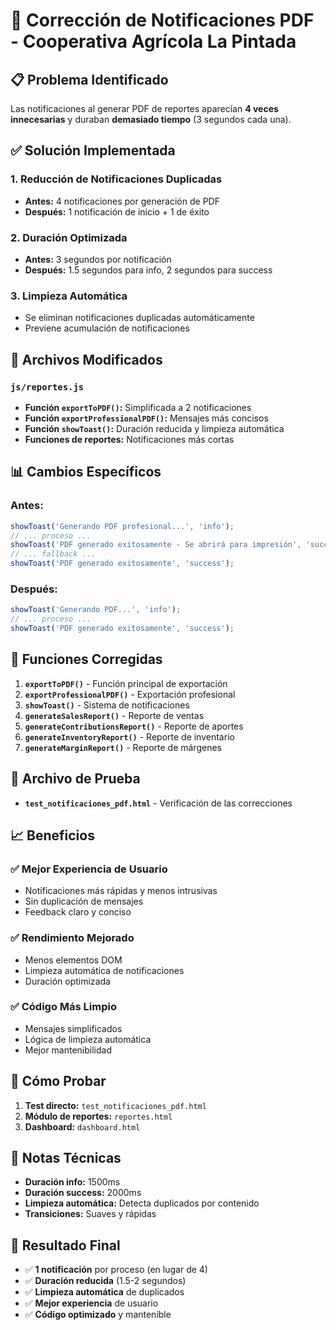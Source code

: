 # 🔧 Corrección de Notificaciones PDF - Cooperativa Agrícola La Pintada

## 📋 Problema Identificado
Las notificaciones al generar PDF de reportes aparecían **4 veces innecesarias** y duraban **demasiado tiempo** (3 segundos cada una).

## ✅ Solución Implementada

### 1. **Reducción de Notificaciones Duplicadas**
- **Antes:** 4 notificaciones por generación de PDF
- **Después:** 1 notificación de inicio + 1 de éxito

### 2. **Duración Optimizada**
- **Antes:** 3 segundos por notificación
- **Después:** 1.5 segundos para info, 2 segundos para success

### 3. **Limpieza Automática**
- Se eliminan notificaciones duplicadas automáticamente
- Previene acumulación de notificaciones

## 🔧 Archivos Modificados

### `js/reportes.js`
- **Función `exportToPDF()`:** Simplificada a 2 notificaciones
- **Función `exportProfessionalPDF()`:** Mensajes más concisos
- **Función `showToast()`:** Duración reducida y limpieza automática
- **Funciones de reportes:** Notificaciones más cortas

## 📊 Cambios Específicos

### Antes:
```javascript
showToast('Generando PDF profesional...', 'info');
// ... proceso ...
showToast('PDF generado exitosamente - Se abrirá para impresión', 'success');
// ... fallback ...
showToast('PDF generado exitosamente', 'success');
```

### Después:
```javascript
showToast('Generando PDF...', 'info');
// ... proceso ...
showToast('PDF generado exitosamente', 'success');
```

## 🎯 Funciones Corregidas

1. **`exportToPDF()`** - Función principal de exportación
2. **`exportProfessionalPDF()`** - Exportación profesional
3. **`showToast()`** - Sistema de notificaciones
4. **`generateSalesReport()`** - Reporte de ventas
5. **`generateContributionsReport()`** - Reporte de aportes
6. **`generateInventoryReport()`** - Reporte de inventario
7. **`generateMarginReport()`** - Reporte de márgenes

## 🧪 Archivo de Prueba
- **`test_notificaciones_pdf.html`** - Verificación de las correcciones

## 📈 Beneficios

### ✅ **Mejor Experiencia de Usuario**
- Notificaciones más rápidas y menos intrusivas
- Sin duplicación de mensajes
- Feedback claro y conciso

### ✅ **Rendimiento Mejorado**
- Menos elementos DOM
- Limpieza automática de notificaciones
- Duración optimizada

### ✅ **Código Más Limpio**
- Mensajes simplificados
- Lógica de limpieza automática
- Mejor mantenibilidad

## 🚀 Cómo Probar

1. **Test directo:** `test_notificaciones_pdf.html`
2. **Módulo de reportes:** `reportes.html`
3. **Dashboard:** `dashboard.html`

## 📝 Notas Técnicas

- **Duración info:** 1500ms
- **Duración success:** 2000ms
- **Limpieza automática:** Detecta duplicados por contenido
- **Transiciones:** Suaves y rápidas

## 🎯 Resultado Final

- ✅ **1 notificación** por proceso (en lugar de 4)
- ✅ **Duración reducida** (1.5-2 segundos)
- ✅ **Limpieza automática** de duplicados
- ✅ **Mejor experiencia** de usuario
- ✅ **Código optimizado** y mantenible
